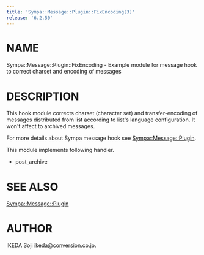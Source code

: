 ```yaml
---
title: 'Sympa::Message::Plugin::FixEncoding(3)'
release: '6.2.50'
---
```


# NAME

Sympa::Message::Plugin::FixEncoding -
Example module for message hook to correct charset and encoding of messages

# DESCRIPTION

This hook module corrects charset (character set) and transfer-encoding
of messages distributed from list according to list's language configuration.
It won't affect to archived messages.

For more details about Sympa message hook see [Sympa::Message::Plugin](./Sympa-Message-Plugin.3.md).

This module implements following handler.

- post\_archive

# SEE ALSO

[Sympa::Message::Plugin](./Sympa-Message-Plugin.3.md)

# AUTHOR

IKEDA Soji <ikeda@conversion.co.jp>.
